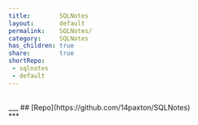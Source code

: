 ```yaml
---
title:        SQLNotes
layout:       default
permalink:    SQLNotes/
category:     SQLNotes
has_children: true
share:        true
shortRepo:
 - sqlnotes
 - default
---
```


<br/>
___
## [Repo](https://github.com/14paxton/SQLNotes)

<br/>
***